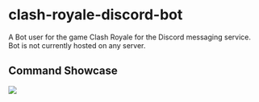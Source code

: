 # clash-royale-discord-bot
A Bot user for the game Clash Royale for the Discord messaging service.\
Bot is not currently hosted on any server.
## Command Showcase
![](https://github.com/Stevan-Zhuang/clash-royale-discord-bot/blob/main/showcase/get.PNG)
